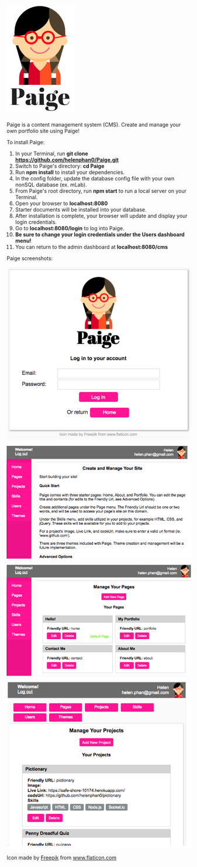 # ![Paige-logo](./app/public/img/Paige-logo.png)

Paige is a content management system (CMS). Create and manage your own portfolio site using Paige!



To install Paige:  

1. In your Terminal, run **git clone https://github.com/helenphan0/Paige.git**
2. Switch to Paige's directory: **cd Paige**
3. Run **npm install** to install your dependencies.
4. In the config folder, update the database config file with your own nonSQL database (ex. mLab).
5. From Paige's root directory, run **npm start** to run a local server on your Terminal.
6. Open your browser to **localhost:8080**
7. Starter documents will be installed into your database.
8. After installation is complete, your browser will update and display your login credentials.
9. Go to **localhost:8080/login** to log into Paige.
10. **Be sure to change your login credentials under the Users dashboard menu!**
11. You can return to the admin dashboard at **localhost:8080/cms**




Paige screenshots:

![login-screenshot](./app/public/img/login-screenshot.png)



![admin-home-screenshot](./app/public/img/admin-home-screenshot.png)



![admin-pages-screenshot](./app/public/img/admin-pages-screenshot.png)



![admin-projects-screenshot](./app/public/img/admin-projects-screenshot.png)



Icon made by [Freepik](http://www.freepik.com) from www.flaticon.com